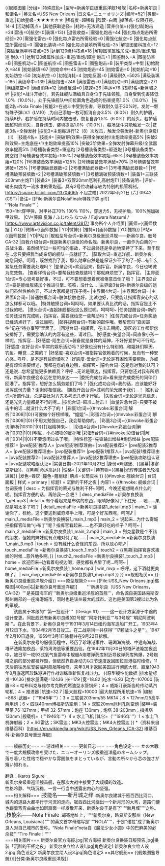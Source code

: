 {{舰娘图鉴 
|分组=
|特殊底色=
|型号=新奥尔良级重巡洋舰1号舰
|名称=新奥尔良
|和谐名=
|英文名=USS New Orleans
|日文名=ニューオリンズ
|编号=521
|类型=重巡
|初始星级=★★★☆☆☆
|稀有度=超稀有
|阵营=白鹰
|掉落点=仅限打捞、14-4
|活动掉落点=
|其他获取途径=<!--【无则不填】-->
|耗时=无法建造
|营养价值={{强化值|炮击=24|雷击=0|航空=0|装填=13}}
|退役收益=
|需强化炮击=44
|强化每点炮击所需经验=20
|需强化雷击=0
|强化每点雷击所需经验=0
|需强化航空=0
|强化每点航空所需经验=0
|需强化装填=50
|强化每点装填所需经验=25
|解锁图鉴科技点=12
|突破至满星科技点=25
|达到120级科技点=18
|解锁图鉴属性加成=重巡/重炮/超巡 耐久+1
|达到120级属性加成=重巡/重炮/超巡 炮击+1
|图鉴耐久=A
|图鉴防空=B
|图鉴机动=C
|图鉴航空=E
|图鉴雷击=E
|图鉴炮击=B
|装甲类型=中型
|初始耐久=848
|初始装填=67
|初始命中=45
|初始炮击=45
|初始雷击=0
|初始机动=10
|初始防空=50
|初始航空=0
|初始消耗=4
|初始反潜=0
|满级耐久=5025
|满级装填=185
|满级命中=139
|满级炮击=246
|满级雷击=0
|满级机动=61
|满级防空=271
|满级航空=0
|满级消耗=12
|满级反潜=0
|航速=26
|幸运=76
|技能1名=新月城之绊
|技能1=战斗开始时，若先锋舰队满编且自身位于先锋领舰，自身受到伤害降低1.0%（10.0%），处于先锋舰队中间位置角色造成的伤害提高1.0%（10.0%）
|技能2名=Nola Finale
|技能2=在战斗中受到伤害，导致耐久低于30%时，发射一颗特殊子弹LV.1（LV.10）,为自己添加一枚可抵消自身3.5%（8.0%）耐久的护盾，持续8秒，若护盾在持续时间内被击破，恢复自身1.5%（6.0%）的耐久，若护盾因超时而消失，自身炮击、装填提高1.0%（10.0%），每场战斗只能触发一次
|技能3名=全弹发射
|技能3=主炮每进行12（8）次攻击，触发全弹发射-新奥尔良级I（II）
|技能4名=
|技能4=
|突破1阶效果=获得全弹发射l/主炮效率提高5%
|突破2阶效果=主炮底座+1/主炮效率提高10%
|突破3阶效果=全弹发射弹幕升级/全武器效率提高5%
|1号槽装备类型=重巡炮
|2号槽装备类型=驱逐炮
|3号槽装备类型=防空炮
|1号槽装备效率初始=105%
|2号槽装备效率初始=65%
|3号槽装备效率初始=120%
|1号槽装备效率满破=125%
|2号槽装备效率满破=70%
|3号槽装备效率满破=125%
|1号槽满破武器数=2
|2号槽满破武器数=1
|3号槽满破武器数=1
|1号槽满破预装填数=2
|2号槽满破预装填数=1
|3号槽满破预装填数=1
|装备1=三联装203mm主炮T1
|装备2=
|装备3=双管20mm厄利孔高射炮T1
|装备说明=
|评价=输出肉度为一流水准的重炮巡。具有2号位攻辅与较为特别的损管机制。<br>
[https://space.bilibili.com/13704065 不屈之瞳] 2022年5月21日 (六) 09:42 (CST)
|备注=
[[File:新奥尔良NolaFinale特殊子弹.gif]]<br>
'''Nola Finale'''：<br>
150×1hit穿甲弹，对甲补正70% 130% 110%，穿透力5，无视护盾，100%施加破甲效果。
|CV=藤原 夏海 / ふじわら なつみ / Fujiwara Natsumi / [https://www.artsvision.co.jp/talent/3817/ 事务所个人介绍页]
|画师={{画师数据 | YD}}
|微博={{画师数据 | YD|微博}}
|推特={{画师数据 | YD|推特}}
|P站={{画师数据 | YD|P站}}
|舰船型号台词=新奥尔良级重巡洋舰——新奥尔良，舷号CA-32
|自我介绍台词=我是新奥尔良级的命名舰、新奥尔良，一直作为白鹰的一员战斗着。虽然经历过一些可怕的事故，不过最终还是幸运地坚持了下来。至于现在…您只要把我当成亲切的舰队一员就好了。
|获取台词=重巡洋舰、新奥尔良，向您问好。呵呵，既然找到了我，那么勋章自然是能保证少不了的了~好…有什么紧急任务需要我处理吗？
|登录台词=欢迎回来，指挥官。新奥尔良，今日也竭诚为您效劳。
|查看详情台词=要帮我检查舰装吗？那就麻烦您了，指挥官。
|主界面1台词=专心思考是好事，不过，可不要想着想着就被倦意击倒了哦？
|主界面2台词=要是能给舰装加个推进引擎…咳咳，没什么…
|主界面3台词=新奥尔良级的姐妹们虽然性格各异，不过大家都是好孩子呢~
|主界面4台词=
|主界面5台词=
|主界面6台词= 
|普通触摸台词=肢体接触也好，比试也好，只要能让指挥官安心的话怎么样都可以哦。
|特殊触摸台词=呵呵呵，如果要认真比试的话，指挥官是比不过我的吧。
|摸头台词=连姐妹舰都没这么摸过呢。呵呵呵~
|任务提醒台词=新的任务还没有完成呢，指挥官。需要我给您一些帮助吗？
|任务完成台词=任务奖励已经清点好了，请过目吧。
|邮件提醒台词=有新的邮件哦。我帮您将“查阅邮件”记在“待办事项”里面了。
|回港台词=指挥官，在出击期间，港区的工作都帮您安排好了，需要您确认的内容有这些，请过目。
|好感度-失望台词=简直像小孩一样呢，指挥官…
|好感度-陌生台词=装备就是身体的延伸，不好好爱护可不行呢。
|好感度-友好台词=平常的娱乐活动吗？好像也没有什么特别的…和姐妹们聊天、钓鱼、睡觉…之类的？
|好感度-喜欢台词=被指挥官依赖着的时候，反而有一种安心感…呼呼，是不是有些奇怪呢？
|好感度-爱台词=无论是有困难需要帮助，亦或是有烦恼需要倾述，我都在您的身边哦，指挥官~
|誓约台词=这是您对我的认可？还是说…您希望能更多依赖我？呼呼…无论是哪边，指挥官，只要您还对我有所期待，新奥尔良便会永远在您的身边——
|委托完成台词=看来是完成委托的同伴们回港了。指挥官，想好怎么犒劳她们了吗？
|强化成功台词=我的话，应该能好好发挥这份力量？谢谢你相信我。
|旗舰开战台词=胜利的荣光属于我们…！
|胜利台词=所谓作战，总是要比对方先多考虑几步才行呢。
|失败台词=无论是光凭信念，还是光凭力量都是不行的呢…
|技能台词=瞄准…射击！
|血量告急台词=只要不被击中的话…就没什么大不了的！
|彩蛋1台词={{#invoke:彩蛋台词|解析|10308|1|0}}可要做个好榜样哦，“姐姐”~
|彩蛋2台词={{#invoke:彩蛋台词|解析|10309|1|0}}不用太勉强自己，我会帮助你的。
|彩蛋3台词={{#invoke:彩蛋台词|解析|10310|1|0}}打起精神来~！
|彩蛋4台词={{#invoke:彩蛋台词|解析|10313|1|0}}明尼，小心猎物的反扑哦
|彩蛋5台词={{#invoke:彩蛋台词|解析|10314|1|0}}不要悠闲过头了哦。
|特性标签=先锋输出增益#炮伤增益
|pve配装推荐1=
|pve配装1推荐人=
|pve配装1推荐理由=
|pve配装推荐2=
|pve配装2推荐人=
|pve配装2推荐理由=
|pvp配装推荐1=
|pvp配装1推荐人=
|pvp配装1推荐理由=
|pvp配装推荐2=
|pvp配装2推荐人=
|pvp配装2推荐理由=
|pve配装攻略组认证=
|pvp配装攻略组认证=
|实装日期=2021年10月21日
|身份=<s>鸡腿堡</s>、{{黑幕|埃塞克斯级}}、{{黑幕|命运高达}}
|性格=
|关键词=
|持有物={{黑幕|光辉传递者光轮推进翼}}
|发色=镍灰
|瞳色=蔻梢绿
|萌点=长筒皮袜
}}
{{#invoke: 舰娘台词 | 台词面板 
| 样式 = primary
| 标题1 = 沉醉的干杯之夜
| 内容1 = {{#invoke: 舰娘台词 | 台词表格
  | desc = 为指挥官的荣光与胜利干杯~呵呵，今晚还挺想喝点什么的呢。指挥官方便的话，再陪我一会吧？
  | desc_mediaFile =新奥尔良换装1_get.mp3
  | detail = 有个看起来是布偶的东西，眼睛好像闪了下红光……嗯……果然是喝太多了吧？
  | detail_mediaFile =新奥尔良换装1_detail.mp3
  | main_1 = 谢谢你了，标枪。这个要送到威奇塔手上哦，可是个好东西呢，呵呵♪
  | main_1_mediaFile =新奥尔良换装1_main_1.mp3
  | main_2 = 说起来…为什么雾城把指挥官叫做“小布丁”呢？指挥官看起来……也不算好吃的样子？呵呵~
  | main_2_mediaFile =新奥尔良换装1_main_2.mp3
  | main_3 = 列克星敦是个不错的朋友，但她的妹妹就有点难对付了呢……
  | main_3_mediaFile =新奥尔良换装1_main_3.mp3
  | touch = 没有藏什么奇怪的东西，所以放心吧♪
  | touch_mediaFile =新奥尔良换装1_touch_1.mp3
  | touch2 = {{黑幕|指挥官喜欢撒娇的时候…意外地多啊。}}
  | touch2_mediaFile =新奥尔良换装1_touch_2.mp3
  | home = 欢迎回来~边看着电视边喝，感觉都有点醉了呢…呵呵~
  | home_mediaFile =新奥尔良换装1_home.mp3
  | win_mvp = 呼呼，这下酒就更美味了。
  | win_mvp_mediaFile =新奥尔良换装1_mvp.mp3
  }}
}}
==舰船相关==
{{:新奥尔良级重巡洋舰介绍}}
===原型舰简介===
[[File:USS_New Orleans.jpg|缩略图|400px|右|新奥尔良号重巡洋舰]]
　　'''新奥尔良（USS New Orleans，CA-32）'''是美国海军的'''新奥尔良级重巡洋舰的首舰'''，命名源自美国路易斯安那州南部的一座海港城市，同时也是该州最大的城市。这也是美国第3艘以此为名的军舰。<br>
　　该舰属于本级的'''第一批设计'''（Design #1）——这一设计方案源于中途的设计变更。同批舰还有新奥尔良级的2号舰'''阿斯托利亚'''与3号舰'''明尼阿波利斯'''。在此背景下，新奥尔良号于1931年3月14日纽约海军造船厂开工，1933年4月12日下水，1934年2月15日竣工。在二战期间一共获得'''17颗战斗之星'''。1947年2月10日退役，1959年3月1日除籍并在9月22日拆解。<br>
　　在新奥尔良号的服役历程中，经历了珍珠港事件、珊瑚海海战、中途岛海战、塔萨法隆加夜战、莱特湾海战等重要战役。在1942年11月30日的塔萨法隆加夜战中，被日军一枚93式氧气鱼雷命中舰艏A炮塔弹药库附近导致弹药库殉爆，2号炮塔之前的部分都被炸毁，但依然靠自身动力以2节速度返回图拉吉港临时维修，11天后前往悉尼安装临时舰艏等维修，来年3月才返回美国进行彻底大修，直至1943年8月底返回珍珠港进行作战训练重新恢复战斗力。
{{原型舰性能数据
|排水量标准=10136
|排水量满载=12436
|长=179
|宽=18.82
|吃水=6.93
|动力=107000
|装置=8 × 哈布科克与维尔考克斯式燃油型水管锅炉；4 × 威斯汀豪斯齿轮传动蒸汽轮机；4 × 推进器
|航速=32.7
|最大航程=10000
|最大航程所用航速=15
|编制=868
|武器=（'''1946年'''）：3 × 三联装203mm/55 MK14；8 × 127mm/25高平两用炮；6 × 四联40mm博福斯防空炮；14 × 双联20mm厄利孔防空炮
|装甲=装甲带 76-127mm；甲板 32-57mm；炮座 130mm；炮塔 38-203mm；指挥塔 130mm
|舰载机=（'''1946年'''）4 × 水上飞机
|其它=（'''1946年'''）1 × 水上飞机弹射器；2 × SG雷达；SK雷达；MK3火控雷达；MK4火控雷达
}}
*（资料来自维基百科）<ref>[https://en.wikipedia.org/wiki/USS_New_Orleans_(CA-32) 维基百科-新奥尔良号重巡洋舰]</ref><br><br>
===舰船历史===
==游戏相关==
===更新日志===
===角色设定===
かの大戦で一度大規模改修を受けた、ニューオーリンズ級重巡洋艦のネームシップ。<br>
落ち着いた性格で穏やかな雰囲気をまとっているが、言動の所々から芯の強さが窺い知れる。<br><br>
翻译：Ikaros Sigure<br>
新奥尔良级重巡洋舰首舰，在那次大战中接受了大规模的改造。 <br>
性格冷静、气场沉稳，一言一行当中透露出内心的坚强。<br>
===相关解释===
;<big>技能名——新月城之绊</big>
:新奥尔良建城于密西西比河口，城内的道路大都平行于河流的走向，密西西比河绕出一个新月形的大弯，道路们便也跟着弯弯曲曲地如同扇面一样发散开来，新奥尔良于是有了'''“新月城”'''之称。<br>
;<big>技能名——Nola Finale</big>
:邮寄地址上，'''“新奥尔良，路易斯安那州（New Orleans, Louisiana）”'''的英文首字母缩写是'''“NOLA”'''，于是“诺拉”成了新奥尔良人对自己城市的爱称。“Nola Finale”neta自《魔法少女小圆》中的巴麻美的必杀技'''“Tiro Finale！”'''<br>
===相关图片===
<gallery mode="packed" heights="300px">
新奥尔良官方海报.jpg|官方海报
新奥尔良换装日服预告.jpg|换装「沉醉的干杯之夜」
新奥尔良立绘人设1.jpg|角色设定1
新奥尔良立绘人设2.jpg|角色设定2
新奥尔良立绘人设3.jpg|角色设定3
</gallery>
==其它舰船==
{{舰娘图鉴导航}}[[分类:新奥尔良级重巡洋舰]]